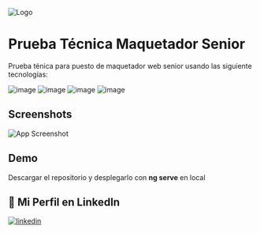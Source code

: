 ![Logo](https://ksuso.dev/banner-LinkedIn.jpg)

# Prueba Técnica Maquetador Senior
Prueba ténica para puesto de maquetador web senior usando las siguiente tecnologías:

![image](https://img.shields.io/badge/HTML5-E34F26?style=for-the-badge&logo=html5&logoColor=white)
![image](https://img.shields.io/badge/CSS3-1572B6?style=for-the-badge&logo=css3&logoColor=white)
![image](https://img.shields.io/badge/Sass-CC6699?style=for-the-badge&logo=sass&logoColor=white)
![image](https://img.shields.io/badge/Angular-DD0031?style=for-the-badge&logo=angular&logoColor=white)

## Screenshots
![App Screenshot](https://ksuso.dev/imgPrueba.jpg)

## Demo
Descargar el repositorio y desplegarlo con **ng serve** en local

## 🔗 Mi Perfil en LinkedIn
[![linkedin](https://img.shields.io/badge/linkedin-0A66C2?style=for-the-badge&logo=linkedin&logoColor=white)](https://www.linkedin.com/)
